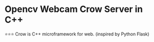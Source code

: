 # Opencv Webcam Crow Server in C++
:star::star::star:
Crow is C++ microframework for web. (inspired by Python Flask)
